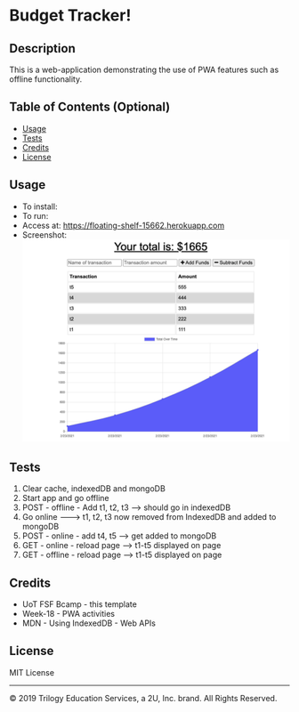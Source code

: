 # Budget Tracker!

## Description 
This is a web-application demonstrating the use of PWA features such as offline functionality.

## Table of Contents (Optional)

* [Usage](#usage)
* [Tests](#tests)
* [Credits](#credits)
* [License](#license)

## Usage 
* To install: 
* To run: 
* Access at: https://floating-shelf-15662.herokuapp.com
* Screenshot:
![Budget main screen!](images/landing-page-1.png)

## Tests
1. Clear cache, indexedDB and mongoDB 
2. Start app and go offline
3. POST - offline - Add t1, t2, t3 --> should go in indexedDB
4. Go online ---> t1, t2, t3 now removed from IndexedDB and added to mongoDB
5. POST - online - add t4, t5 --> get added to mongoDB
6. GET - online - reload page --> t1-t5 displayed on page
7. GET - offline - reload page --> t1-t5 displayed on page
## Credits
* UoT FSF Bcamp - this template
* Week-18 - PWA activities
* MDN - Using IndexedDB - Web APIs

## License

MIT License

---
© 2019 Trilogy Education Services, a 2U, Inc. brand. All Rights Reserved.
